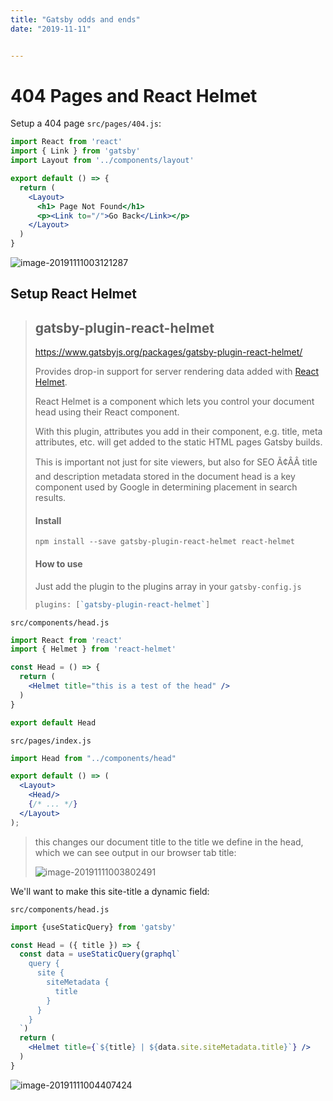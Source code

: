 ```yaml
---
title: "Gatsby odds and ends"
date: "2019-11-11"


---
```


# 404 Pages and React Helmet

Setup a 404 page `src/pages/404.js`:

```jsx
import React from 'react'
import { Link } from 'gatsby'
import Layout from '../components/layout'

export default () => {
  return (
    <Layout>
      <h1> Page Not Found</h1>
      <p><Link to="/">Go Back</Link></p>
    </Layout>
  )
}

```

![image-20191111003121287](https://tva1.sinaimg.cn/large/006y8mN6gy1g8u1fbkghxj30ku0lcq3l.jpg)





## Setup React Helmet

> ## gatsby-plugin-react-helmet
>
> https://www.gatsbyjs.org/packages/gatsby-plugin-react-helmet/
>
> Provides drop-in support for server rendering data added with [React Helmet](https://github.com/nfl/react-helmet).
>
> React Helmet is a component which lets you control your document head using their React component.
>
> With this plugin, attributes you add in their component, e.g. title, meta attributes, etc. will get added to the static HTML pages Gatsby builds.
>
> This is important not just for site viewers, but also for SEO Ã¢ÂÂ title and description metadata stored in the document head is a key component used by Google in determining placement in search results.
>
> #### Install
>
> ```
> npm install --save gatsby-plugin-react-helmet react-helmet
> ```
>
> #### How to use
>
> Just add the plugin to the plugins array in your `gatsby-config.js`
>
> ```javascript
> plugins: [`gatsby-plugin-react-helmet`]
> ```



`src/components/head.js`

```jsx
import React from 'react'
import { Helmet } from 'react-helmet'

const Head = () => {
  return (
    <Helmet title="this is a test of the head" />
  )
}

export default Head
```

`src/pages/index.js`

```jsx
import Head from "../components/head"

export default () => (
  <Layout>
    <Head/>
  	{/* ... */}
  </Layout>
);
```

> this changes our document title to the title we define in the head, which we can see output in our browser tab title:
>
> ![image-20191111003802491](https://tva1.sinaimg.cn/large/006y8mN6gy1g8u1m6186vj30l60cjq48.jpg)



We'll want to make this site-title a dynamic field:

`src/components/head.js`

```jsx
import {useStaticQuery} from 'gatsby'

const Head = ({ title }) => {
  const data = useStaticQuery(graphql`
    query {
      site {
        siteMetadata {
          title
        }
      }
    }
  `)
  return (
    <Helmet title={`${title} | ${data.site.siteMetadata.title}`} />
  )
}
```

![image-20191111004407424](https://tva1.sinaimg.cn/large/006y8mN6gy1g8u1si0gspj30hj0c9q43.jpg)


